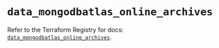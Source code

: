 # `data_mongodbatlas_online_archives`

Refer to the Terraform Registry for docs: [`data_mongodbatlas_online_archives`](https://registry.terraform.io/providers/mongodb/mongodbatlas/1.33.0/docs/data-sources/online_archives).
